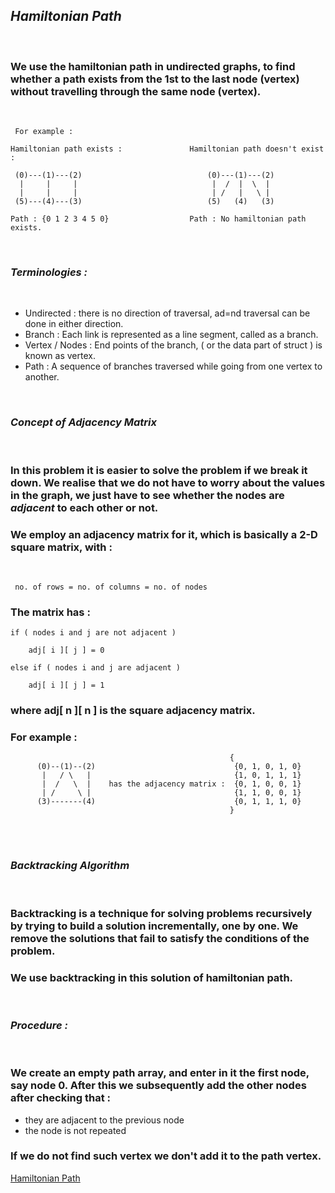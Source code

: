 ## ***Hamiltonian Path***
<br>

### We use the hamiltonian path in undirected graphs, to find whether a path exists from the 1st to the last node (vertex) without travelling through the same node (vertex).
<br>

```
 For example : 

Hamiltonian path exists :               Hamiltonian path doesn't exist :
 
 (0)---(1)---(2)                            (0)---(1)---(2)                                
  |     |     |                              |  /  |  \  |
  |     |     |                              | /   |   \ |  
 (5)---(4)---(3)                            (5)   (4)   (3)

Path : {0 1 2 3 4 5 0}                  Path : No hamiltonian path exists.
```

<br>

### ***Terminologies :*** 
<br>

- Undirected : there is no direction of traversal, ad=nd traversal can be done in either direction.
- Branch : Each link is represented as a line segment, called as a branch. 
- Vertex / Nodes : End points of the branch, ( or the data part of struct ) is known as vertex.
- Path : A sequence of branches traversed while going from one vertex to another.

<br>

### ***Concept of Adjacency Matrix***
<br>

### In this problem it is easier to solve the problem if we break it down. We realise that we do not have to worry about the values in the graph, we just have to see whether the nodes are ***adjacent*** to each other or not. 
### We employ an adjacency matrix for it, which is basically a 2-D square matrix, with :
<br>

```
 no. of rows = no. of columns = no. of nodes
```

### The matrix has : 
```
if ( nodes i and j are not adjacent )

    adj[ i ][ j ] = 0 

else if ( nodes i and j are adjacent )

    adj[ i ][ j ] = 1
```

### where adj[ n ][ n ] is the square adjacency matrix.

### For example : 

```
                                                 {
      (0)--(1)--(2)                               {0, 1, 0, 1, 0}
       |   / \   |                                {1, 0, 1, 1, 1}
       |  /   \  |    has the adjacency matrix :  {0, 1, 0, 0, 1}
       | /     \ |                                {1, 1, 0, 0, 1}
      (3)-------(4)                               {0, 1, 1, 1, 0}
                                                 }
```
<br><br>

### ***Backtracking Algorithm***
<br>

### Backtracking is a technique for solving problems recursively by trying to build a solution incrementally, one by one. We remove the solutions that fail to satisfy the conditions of the problem.
### We use backtracking in this solution of hamiltonian path.
<br>

### ***Procedure :***
<br>

### We create an empty path array, and enter in it the first node, say node 0. After this we subsequently add the other nodes after checking that : 
- they are adjacent to the previous node
- the node is not repeated
### If we do not find such vertex we don't add it to the path vertex.

[Hamiltonian Path](hamiltonianPath.c)
